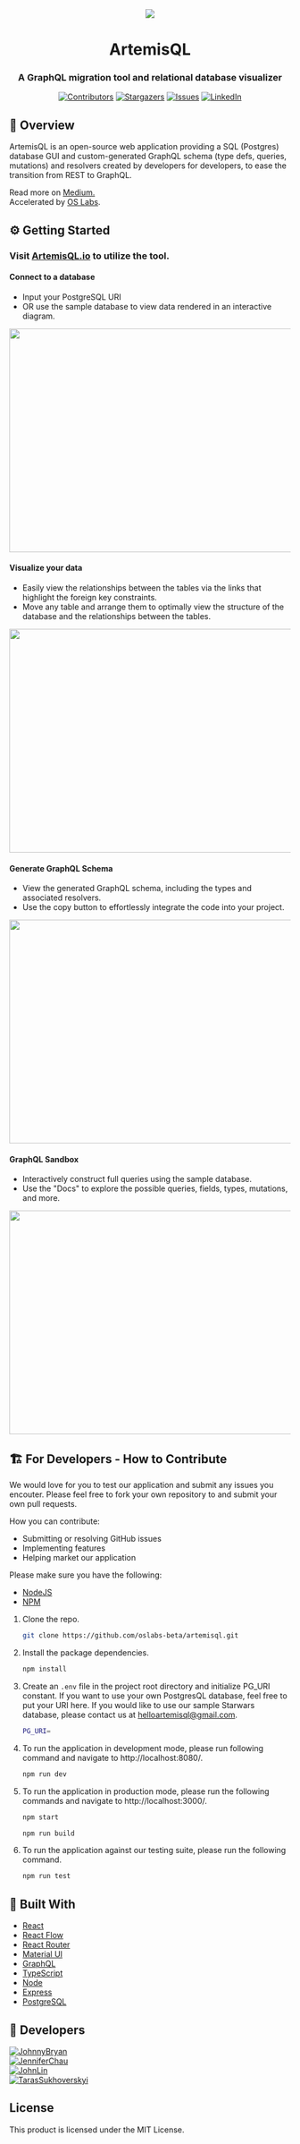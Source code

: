 <div align="center">
  <img src="https://i.imgur.com/KetW39Y.png">
  <h1>Artemis<span color="red">QL</span></h1>
  <h3>A GraphQL migration tool and relational database visualizer</h4>

[![Contributors][contributors-shield]][contributors-url]
[![Stargazers][stars-shield]][stars-url]
[![Issues][issues-shield]][issues-url]
[![LinkedIn][linkedin-shield]][linkedin-url]
</div>

## 🔎 Overview
ArtemisQL is an open-source web application providing a SQL (Postgres) database GUI and custom-generated GraphQL schema (type defs, queries, mutations) and resolvers created by developers for developers, to ease the transition from REST to GraphQL. 

Read more on <a href="https://medium.com/@helloartemisql/introducing-artemisql-2d39cf391437">Medium.</a><br/>
Accelerated by <a href="https://github.com/oslabs-beta/" />OS Labs</a>.

## ⚙️ Getting Started
### Visit <a href="https://artemisql.io/">ArtemisQL.io</a> to utilize the tool.

#### Connect to a database
* Input your PostgreSQL URI
* OR use the sample database to view data rendered in an interactive diagram.

<img src="client/assets/demo1.gif" width="560" height="400" /><br />

#### Visualize your data
* Easily view the relationships between the tables via the links that highlight the foreign key constraints.
* Move any table and arrange them to optimally view the structure of the database and the relationships between the tables.
  
<img src="client/assets/demo2.gif" width="560" height="400" /><br />

#### Generate GraphQL Schema
* View the generated GraphQL schema, including the types and associated resolvers.
* Use the copy button to effortlessly integrate the code into your project.

<img src="client/assets/demo3.gif" width="560" height="400" /><br />

#### GraphQL Sandbox
* Interactively construct full queries using the sample database.
* Use the "Docs" to explore the possible queries, fields, types, mutations, and more.

<img src="client/assets/demo4.gif" width="560" height="400" /><br />

## 🏗️ For Developers - How to Contribute
We would love for you to test our application and submit any issues you encouter. Please feel free to fork your own repository to and submit your own pull requests.

How you can contribute:
- Submitting or resolving GitHub issues
- Implementing features
- Helping market our application

Please make sure you have the following:
- [NodeJS](https://nodejs.org/en/)
- [NPM ](https://www.npmjs.com/)

1. Clone the repo.
   ```sh
   git clone https://github.com/oslabs-beta/artemisql.git
   ```
2. Install the package dependencies.
   ```sh
   npm install
   ```
3. Create an `.env` file in the project root directory and initialize PG_URI constant. If you want to use your own PostgresQL database, feel free to put your URI here. If you would like to use our sample Starwars database, please contact us at helloartemisql@gmail.com.
   ```sh
   PG_URI= 
   ```
4. To run the application in development mode, please run following command and navigate to http://localhost:8080/.

   ```sh
   npm run dev
   ```

5. To run the application in production mode, please run the following commands and navigate to http://localhost:3000/.
   ```sh
   npm start

   npm run build
   ```

6. To run the application against our testing suite, please run the following command.
   ```sh
   npm run test
   ```
## 🧬 Built With

- [React](https://reactjs.org/)
- [React Flow](https://reactflow.dev/)
- [React Router](https://reactrouter.com/)
- [Material UI](https://mui.com/)
- [GraphQL](https://graphql.org/)
- [TypeScript](https://www.typescriptlang.org/)
- [Node](https://nodejs.org/)
- [Express](https://expressjs.com/)
- [PostgreSQL](https://www.postgresql.org/)

## 🤖 Developers

[![JohnnyBryan][johnny-bryan-shield]][johnny-bryan-linkedin-url] <br/>
[![JenniferChau][jennifer-chau-shield]][jennifer-chau-linkedin-url] <br/>
[![JohnLin][john-lin-shield]][john-lin-linkedin-url] <br/>
[![TarasSukhoverskyi][taras-sukhoverskyi-shield]][taras-sukhoverskyi-linkedin-url]


## License 
This product is licensed under the MIT License.

[contributors-shield]: https://img.shields.io/github/contributors/oslabs-beta/artemisql.svg?style=for-the-badge
[contributors-url]: https://github.com/oslabs-beta/artemisql/graphs/contributors
[stars-shield]: https://img.shields.io/github/stars/oslabs-beta/artemisql.svg?style=for-the-badge
[stars-url]: https://github.com/oslabs-beta/artemisql/stargazers
[issues-shield]: https://img.shields.io/github/issues/oslabs-beta/artemisql.svg?style=for-the-badge
[issues-url]: https://github.com/oslabs-beta/artemisql/issues
[linkedin-shield]: https://img.shields.io/badge/-LinkedIn-black.svg?style=for-the-badge&logo=linkedin&colorB=555
[linkedin-url]: https://www.linkedin.com/company/artemisql

[johnny-bryan-shield]: https://img.shields.io/badge/-Johnny%20Bryan-black.svg?style=for-the-badge&logo=linkedin&colorB=555
[johnny-bryan-linkedin-url]: https://www.linkedin.com/in/john-bryan-10a3bbb9/
[jennifer-chau-shield]: https://img.shields.io/badge/-Jennifer%20Chau-black.svg?style=for-the-badge&logo=linkedin&colorB=555
[jennifer-chau-linkedin-url]: https://www.linkedin.com/in/jenniferchau512/
[john-lin-shield]: https://img.shields.io/badge/-John%20Lin-black.svg?style=for-the-badge&logo=linkedin&colorB=555
[john-lin-linkedin-url]: https://www.linkedin.com/in/john-lin-/
[taras-sukhoverskyi-shield]: https://img.shields.io/badge/-Taras%20Sukhoverskyi-black.svg?style=for-the-badge&logo=linkedin&colorB=555
[taras-sukhoverskyi-linkedin-url]: https://www.linkedin.com/in/taras-sukhoverskyi-628642145/
